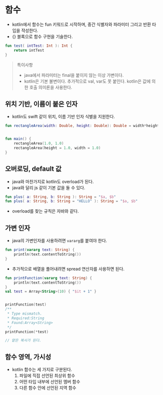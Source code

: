 # 함수

- kotlin에서 함수는 fun 키워드로 시작하며, 중간 식별자와 파라미터 그리고 반환 타입을 작성한다.
- {} 블록으로 함수 구현을 기술한다.

```kotlin
fun test( intTest: Int ): Int {
    return intTest
}
```

> 특이사항
> - java에서 파라미터는 final을 붙이지 않는 이상 가변이다.
> - kotlin은 기본 불변이다. 추가적으로 val, var도 못 붙인다. kotlin은 값에 의한 호출 의미론을 사용한다.


## 위치 기반, 이름이 붙은 인자
- kotlin도 swift 같이 위치, 이름 기반 인자 식별을 지원한다.
```kotlin
fun rectangleArea(width: Double, height: Double): Double = width*height


fun main() {
    rectangleArea(1.0, 1.0)
    rectangleArea(height = 1.0, width = 1.0)
}
```

## 오버로딩, default 값
- java와 마찬가지로 kotlin도 overload가 된다.
- java와 달리 js 같이 기본 값을 둘 수 있다.

```kotlin
fun plus( a: String, b: String ): String = "$a, $b"
fun plus( a: String, b: String = "HELLO" ): String = "$a, $b"
```

- overload를 찾는 규칙은 자바와 같다.

## 가변 인자
- java의 가변인자를 사용하려면 `vararg`를 붙여야 한다.
```kotlin
fun print(vararg text: String) {
    println(text.contentToString())
}
```

- 추가적으로 배열을 풀어내려면 spread 연산자를 사용하면 된다.

```kotlin
fun printFunction(vararg text: String) {
    println(text.contentToString())
}
val test = Array<String>(10) { "$it + 1" }


printFunction(test)
/**
 * Type mismatch.
 * Required:String
 * Found:Array<String>
 */
printFunction(*test)

// 얕은 복사가 된다.
```

## 함수 영역, 가시성
- kotlin 함수는 세 가지로 구분된다.
    1. 파일에 직접 선언된 최상위 함수
    2. 어떤 타입 내부에 선언된 멤버 함수
    3. 다른 함수 안에 선언된 지역 함수